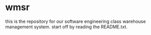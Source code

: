 # wmsr
this is the repository for our software engineering class warehouse management system.
start off by reading the README.txt.
